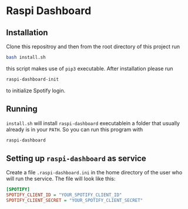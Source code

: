 # Raspi Dashboard

## Installation

Clone this repositroy and then from the root directory of this project run
```bash
bash install.sh
```
this script makes use of ```pip3``` executable.
After installation please run
```bash
raspi-dashboard-init
```
to initialize Spotify login.

## Running

```install.sh``` will install ```raspi-dashboard``` executablein a folder that usually already is in your ```PATH```. So you can run this program with
```bash
raspi-dashboard
```

## Setting up ```raspi-dashboard``` as service

Create a file ```.raspi-dashboard.ini``` in the home directory of the user who will run the service. The file will look like this:

```ini
[SPOTIFY]
SPOTIFY_CLIENT_ID = "YOUR_SPOTIFY_CLIENT_ID"
SPOTIFY_CLIENT_SECRET = "YOUR_SPOTIFY_CLIENT_SECRET"
```
